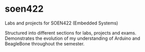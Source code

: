 # soen422
Labs and projects for SOEN422 (Embedded Systems)

Structured into different sections for labs, projects and exams.
Demonstrates the evolution of my understanding of Arduino and BeagleBone throughout the semester.

